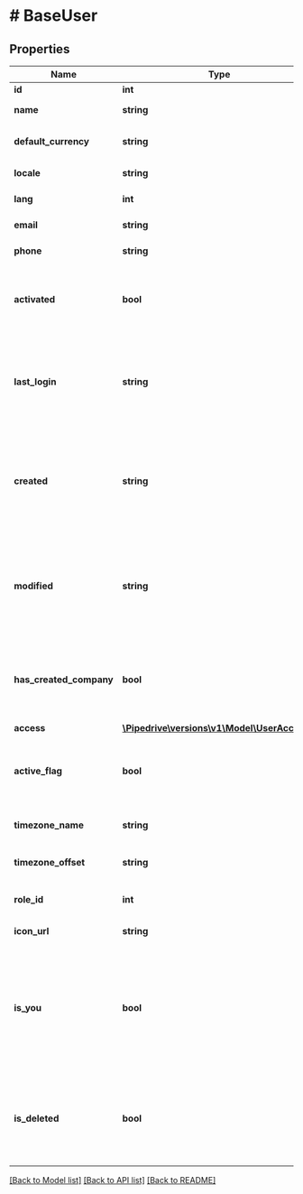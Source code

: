 # # BaseUser

## Properties

Name | Type | Description | Notes
------------ | ------------- | ------------- | -------------
**id** | **int** | The user ID | [optional]
**name** | **string** | The user name | [optional]
**default_currency** | **string** | The user default currency | [optional]
**locale** | **string** | The user locale | [optional]
**lang** | **int** | The user language ID | [optional]
**email** | **string** | The user email | [optional]
**phone** | **string** | The user phone | [optional]
**activated** | **bool** | Boolean that indicates whether the user is activated | [optional]
**last_login** | **string** | The last login date and time of the user. Format: YYYY-MM-DD HH:MM:SS | [optional]
**created** | **string** | The creation date and time of the user. Format: YYYY-MM-DD HH:MM:SS | [optional]
**modified** | **string** | The last modification date and time of the user. Format: YYYY-MM-DD HH:MM:SS | [optional]
**has_created_company** | **bool** | Boolean that indicates whether the user has created a company | [optional]
**access** | [**\Pipedrive\versions\v1\Model\UserAccess[]**](UserAccess.md) |  | [optional]
**active_flag** | **bool** | Boolean that indicates whether the user is activated | [optional]
**timezone_name** | **string** | The user timezone name | [optional]
**timezone_offset** | **string** | The user timezone offset | [optional]
**role_id** | **int** | The ID of the user role | [optional]
**icon_url** | **string** | The user icon URL | [optional]
**is_you** | **bool** | Boolean that indicates if the requested user is the same which is logged in (in this case, always true) | [optional]
**is_deleted** | **bool** | Boolean that indicates whether the user is deleted from the company | [optional]

[[Back to Model list]](../README.md#documentation-for-models) [[Back to API list]](../README.md#documentation-for-api-endpoints) [[Back to README]](../README.md)
